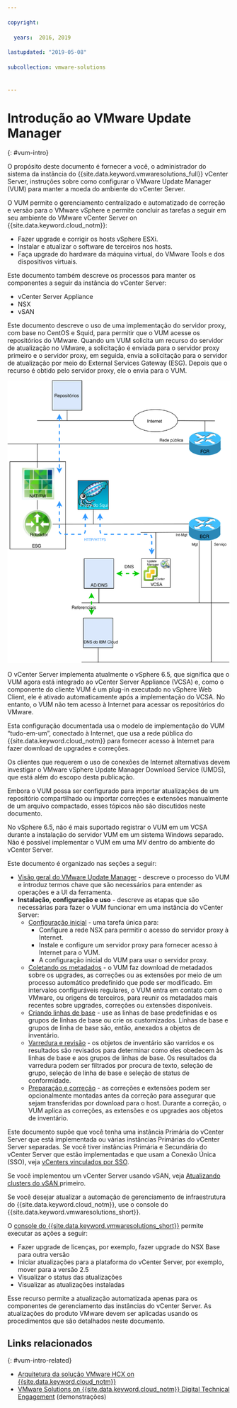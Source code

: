 ```yaml
---

copyright:

  years:  2016, 2019

lastupdated: "2019-05-08"

subcollection: vmware-solutions


---
```


# Introdução ao VMware Update Manager
{: #vum-intro}

O propósito deste documento é fornecer a você, o administrador do sistema da instância do {{site.data.keyword.vmwaresolutions_full}} vCenter Server, instruções sobre como configurar o VMware Update Manager (VUM) para manter a moeda do ambiente do vCenter Server.

O VUM permite o gerenciamento centralizado e automatizado de correção e versão para o VMware vSphere e permite concluir as tarefas a seguir em seu ambiente do VMware vCenter Server on {{site.data.keyword.cloud_notm}}:
* Fazer upgrade e corrigir os hosts vSphere ESXi.
* Instalar e atualizar o software de terceiros nos hosts.
* Faça upgrade do hardware da máquina virtual, do VMware Tools e dos dispositivos virtuais.

Este documento também descreve os processos para manter os componentes a seguir da instância do vCenter Server:
* vCenter Server Appliance
* NSX
* vSAN

Este documento descreve o uso de uma implementação do servidor proxy, com base no CentOS e Squid, para permitir que o VUM acesse os repositórios do VMware. Quando um VUM solicita um recurso do servidor de atualização no VMware, a solicitação é enviada para o servidor proxy primeiro e o servidor proxy, em seguida, envia a solicitação para o servidor de atualização por meio do External Services Gateway (ESG). Depois que o recurso é obtido pelo servidor proxy, ele o envia para o VUM.

![Diagrama de visão geral](../../images/vum-vcsproxy.svg "Diagrama de visão geral")

O vCenter Server implementa atualmente o vSphere 6.5, que significa que o VUM agora está integrado ao vCenter Server Appliance (VCSA) e, como o componente do cliente VUM é um plug-in executado no vSphere Web Client, ele é ativado automaticamente após a implementação do VCSA. No entanto, o VUM não tem acesso à Internet para acessar os repositórios do VMware.

Esta configuração documentada usa o modelo de implementação do VUM “tudo-em-um”, conectado à Internet, que usa a rede pública do {{site.data.keyword.cloud_notm}} para fornecer acesso à Internet para fazer download de upgrades e correções.

Os clientes que requerem o uso de conexões de Internet alternativas devem investigar o VMware vSphere Update Manager Download Service (UMDS), que está além do escopo desta publicação.

Embora o VUM possa ser configurado para importar atualizações de um repositório compartilhado ou importar correções e extensões manualmente de um arquivo compactado, esses tópicos não são discutidos neste documento.

No vSphere 6.5, não é mais suportado registrar o VUM em um VCSA durante a instalação do servidor VUM em um sistema Windows separado. Não é possível implementar o VUM em uma MV dentro do ambiente do vCenter Server.

Este documento é organizado nas seções a seguir:
* [Visão geral do VMware Update Manager](/docs/services/vmwaresolutions/archiref/vum?topic=vmware-solutions-vum-overview) - descreve o processo do VUM e introduz termos chave que são necessários para entender as operações e a UI da ferramenta.
* **Instalação, configuração e uso** - descreve as etapas que são necessárias para fazer o VUM funcionar em uma instância do vCenter Server:
  - [Configuração inicial](/docs/services/vmwaresolutions/archiref/vum?topic=vmware-solutions-vum-init-config) - uma tarefa única para:
      - Configure a rede NSX para permitir o acesso do servidor proxy à Internet.
      - Instale e configure um servidor proxy para fornecer acesso à Internet para o VUM.
      - A configuração inicial do VUM para usar o servidor proxy.
  - [Coletando os metadados](/docs/services/vmwaresolutions/archiref/vum?topic=vmware-solutions-vum-metadata) - o VUM faz download de metadados sobre os upgrades, as correções ou as extensões por meio de um processo automático predefinido que pode ser modificado. Em intervalos configuráveis regulares, o VUM entra em contato com o VMware, ou origens de terceiros, para reunir os metadados mais recentes sobre upgrades, correções ou extensões disponíveis.
  - [Criando linhas de base](/docs/services/vmwaresolutions/archiref/vum?topic=vmware-solutions-vum-baselines) - use as linhas de base predefinidas e os grupos de linhas de base ou crie os customizados. Linhas de base e grupos de linha de base são, então, anexados a objetos de inventário.
  - [Varredura e revisão](/docs/services/vmwaresolutions/archiref/vum?topic=vmware-solutions-vum-scanning) - os objetos de inventário são varridos e os resultados são revisados para determinar como eles obedecem às linhas de base e aos grupos de linhas de base. Os resultados da varredura podem ser filtrados por procura de texto, seleção de grupo, seleção de linha de base e seleção de status de conformidade.
  - [Preparação e correção](/docs/services/vmwaresolutions/archiref/vum?topic=vmware-solutions-vum-staging) - as correções e extensões podem ser opcionalmente montadas antes da correção para assegurar que sejam transferidas por download para o host. Durante a correção, o VUM aplica as correções, as extensões e os upgrades aos objetos de inventário.

Este documento supõe que você tenha uma instância Primária do vCenter Server que está implementada ou várias instâncias Primárias do vCenter Server separadas. Se você tiver instâncias Primária e Secundária do vCenter Server que estão implementadas e que usam a Conexão Única (SSO), veja [vCenters vinculados por SSO](/docs/services/vmwaresolutions/archiref/vum?topic=vmware-solutions-vum-updating-vcsa).

Se você implementou um vCenter Server usando vSAN, veja [Atualizando clusters do vSAN ](/docs/services/vmwaresolutions/archiref/vum?topic=vmware-solutions-vum-updating-vsan) primeiro.

Se você desejar atualizar a automação de gerenciamento de infraestrutura do {{site.data.keyword.cloud_notm}}, use o console do {{site.data.keyword.vmwaresolutions_short}}.

O [console do {{site.data.keyword.vmwaresolutions_short}}](https://cloud.ibm.com/infrastructure/vmware-solutions/console) permite executar as ações a seguir:
*	Fazer upgrade de licenças, por exemplo, fazer upgrade do NSX Base para outra versão
*	Iniciar atualizações para a plataforma do vCenter Server, por exemplo, mover para a versão 2.5
*	Visualizar o status das atualizações
*	Visualizar as atualizações instaladas

Esse recurso permite a atualização automatizada apenas para os componentes de gerenciamento das instâncias do vCenter Server. As atualizações do produto VMware devem ser aplicadas usando os procedimentos que são detalhados neste documento.

## Links relacionados
{: #vum-intro-related}

* [Arquitetura da solução VMware HCX on {{site.data.keyword.cloud_notm}}](/docs/services/vmwaresolutions/services?topic=vmware-solutions-hcx-archi-intro#hcx-archi-intro)
* [VMware Solutions on	{{site.data.keyword.cloud_notm}} Digital Technical Engagement](https://ibm-dte.mybluemix.net/vmware) (demonstrações)
